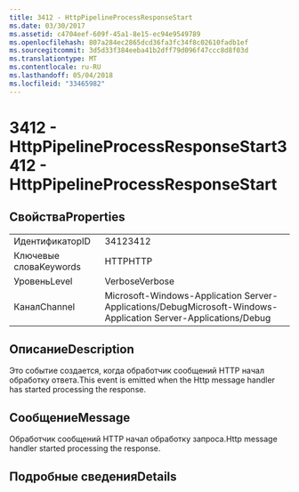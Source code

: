 ```yaml
---
title: 3412 - HttpPipelineProcessResponseStart
ms.date: 03/30/2017
ms.assetid: c4704eef-609f-45a1-8e15-ec94e9549789
ms.openlocfilehash: 807a284ec2865dcd36fa3fc34f8c02610fadb1ef
ms.sourcegitcommit: 3d5d33f384eeba41b2dff79d096f47ccc8d8f03d
ms.translationtype: MT
ms.contentlocale: ru-RU
ms.lasthandoff: 05/04/2018
ms.locfileid: "33465982"
---
```

# <a name="3412---httppipelineprocessresponsestart"></a><span data-ttu-id="1b7af-102">3412 - HttpPipelineProcessResponseStart</span><span class="sxs-lookup"><span data-stu-id="1b7af-102">3412 - HttpPipelineProcessResponseStart</span></span>
## <a name="properties"></a><span data-ttu-id="1b7af-103">Свойства</span><span class="sxs-lookup"><span data-stu-id="1b7af-103">Properties</span></span>  
  
|||  
|-|-|  
|<span data-ttu-id="1b7af-104">Идентификатор</span><span class="sxs-lookup"><span data-stu-id="1b7af-104">ID</span></span>|<span data-ttu-id="1b7af-105">3412</span><span class="sxs-lookup"><span data-stu-id="1b7af-105">3412</span></span>|  
|<span data-ttu-id="1b7af-106">Ключевые слова</span><span class="sxs-lookup"><span data-stu-id="1b7af-106">Keywords</span></span>|<span data-ttu-id="1b7af-107">HTTP</span><span class="sxs-lookup"><span data-stu-id="1b7af-107">HTTP</span></span>|  
|<span data-ttu-id="1b7af-108">Уровень</span><span class="sxs-lookup"><span data-stu-id="1b7af-108">Level</span></span>|<span data-ttu-id="1b7af-109">Verbose</span><span class="sxs-lookup"><span data-stu-id="1b7af-109">Verbose</span></span>|  
|<span data-ttu-id="1b7af-110">Канал</span><span class="sxs-lookup"><span data-stu-id="1b7af-110">Channel</span></span>|<span data-ttu-id="1b7af-111">Microsoft-Windows-Application Server-Applications/Debug</span><span class="sxs-lookup"><span data-stu-id="1b7af-111">Microsoft-Windows-Application Server-Applications/Debug</span></span>|  
  
## <a name="description"></a><span data-ttu-id="1b7af-112">Описание</span><span class="sxs-lookup"><span data-stu-id="1b7af-112">Description</span></span>  
 <span data-ttu-id="1b7af-113">Это событие создается, когда обработчик сообщений HTTP начал обработку ответа.</span><span class="sxs-lookup"><span data-stu-id="1b7af-113">This event is emitted when the Http message handler has started processing the response.</span></span>  
  
## <a name="message"></a><span data-ttu-id="1b7af-114">Сообщение</span><span class="sxs-lookup"><span data-stu-id="1b7af-114">Message</span></span>  
 <span data-ttu-id="1b7af-115">Обработчик сообщений HTTP начал обработку запроса.</span><span class="sxs-lookup"><span data-stu-id="1b7af-115">Http message handler started processing the response.</span></span>  
  
## <a name="details"></a><span data-ttu-id="1b7af-116">Подробные сведения</span><span class="sxs-lookup"><span data-stu-id="1b7af-116">Details</span></span>
